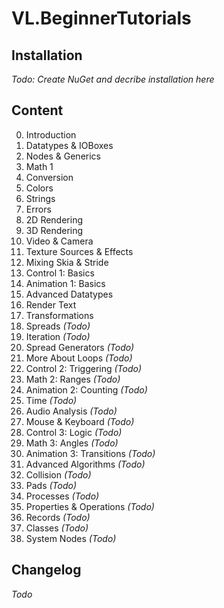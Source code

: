 # VL.BeginnerTutorials

## Installation
*Todo: Create NuGet and decribe installation here*

## Content
0. Introduction
1. Datatypes & IOBoxes
2. Nodes & Generics
3. Math 1
4. Conversion
5. Colors
6. Strings
7. Errors
8. 2D Rendering
9. 3D Rendering
10. Video & Camera
11. Texture Sources & Effects
12. Mixing Skia & Stride
13. Control 1: Basics
14. Animation 1: Basics
15. Advanced Datatypes
16. Render Text
17. Transformations
18. Spreads *(Todo)*
19. Iteration *(Todo)*
20. Spread Generators *(Todo)*
21. More About Loops *(Todo)*
22. Control 2: Triggering *(Todo)*
23. Math 2: Ranges *(Todo)*
24. Animation 2: Counting *(Todo)*
25. Time *(Todo)*
26. Audio Analysis *(Todo)*
27. Mouse & Keyboard *(Todo)*
28. Control 3: Logic *(Todo)*
29. Math 3: Angles *(Todo)*
30. Animation 3: Transitions *(Todo)*
31. Advanced Algorithms *(Todo)*
32. Collision *(Todo)*
33. Pads *(Todo)*
34. Processes *(Todo)*
35. Properties & Operations *(Todo)*
36. Records *(Todo)*
37. Classes *(Todo)*
38. System Nodes *(Todo)*


## Changelog
*Todo*
